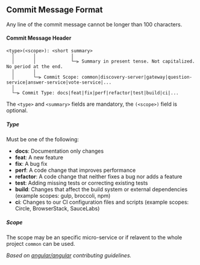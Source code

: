 
## <a name="commit"></a> Commit Message Format

Any line of the commit message cannot be longer than 100 characters.


#### Commit Message Header

```
<type>(<scope>): <short summary>
  │       │             │
  │       │             └─⫸ Summary in present tense. Not capitalized. No period at the end.
  │       │
  │       └─⫸ Commit Scope: common|discovery-server|gateway|question-service|answer-service|vote-service|...
  │
  └─⫸ Commit Type: docs|feat|fix|perf|refactor|test|build|ci|...
```

The `<type>` and `<summary>` fields are mandatory, the `(<scope>)` field is optional.


##### Type

Must be one of the following:

* **docs**: Documentation only changes
* **feat**: A new feature
* **fix**: A bug fix
* **perf**: A code change that improves performance
* **refactor**: A code change that neither fixes a bug nor adds a feature
* **test**: Adding missing tests or correcting existing tests
* **build**: Changes that affect the build system or external dependencies (example scopes: gulp, broccoli, npm)
* **ci**: Changes to our CI configuration files and scripts (example scopes: Circle, BrowserStack, SauceLabs)


##### Scope
The scope may be an specific micro-service or if relavent to the whole project `common` can be used.


*Based on [angular/angular](https://github.com/angular/angular/blob/master/CONTRIBUTING.md#commit-message-header) contributing guidelines.*
